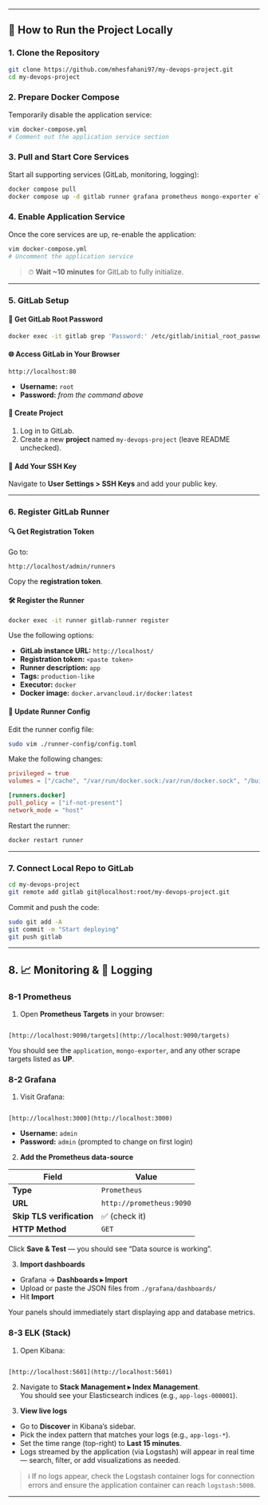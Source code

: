 
---

## 🚀 How to Run the Project Locally

### 1. Clone the Repository

```bash
git clone https://github.com/mhesfahani97/my-devops-project.git
cd my-devops-project
```

### 2. Prepare Docker Compose

Temporarily disable the application service:

```bash
vim docker-compose.yml
# Comment out the application service section
```

### 3. Pull and Start Core Services

Start all supporting services (GitLab, monitoring, logging):

```bash
docker compose pull
docker compose up -d gitlab runner grafana prometheus mongo-exporter elasticsearch kibana logstash
```

### 4. Enable Application Service

Once the core services are up, re-enable the application:

```bash
vim docker-compose.yml
# Uncomment the application service
```

> ⏱ **Wait \~10 minutes** for GitLab to fully initialize.

---

### 5. GitLab Setup

#### 🔑 Get GitLab Root Password

```bash
docker exec -it gitlab grep 'Password:' /etc/gitlab/initial_root_password
```

#### 🌐 Access GitLab in Your Browser

```
http://localhost:80
```

* **Username:** `root`
* **Password:** *from the command above*

#### 📁 Create Project

1. Log in to GitLab.
2. Create a new **project** named `my-devops-project` (leave README unchecked).

#### 🔐 Add Your SSH Key

Navigate to **User Settings > SSH Keys** and add your public key.

---

### 6. Register GitLab Runner

#### 🔍 Get Registration Token

Go to:

```
http://localhost/admin/runners
```

Copy the **registration token**.

#### 🛠 Register the Runner

```bash
docker exec -it runner gitlab-runner register
```

Use the following options:

* **GitLab instance URL:** `http://localhost/`
* **Registration token:** `<paste token>`
* **Runner description:** `app`
* **Tags:** `production-like`
* **Executor:** `docker`
* **Docker image:** `docker.arvancloud.ir/docker:latest`

#### 🧩 Update Runner Config

Edit the runner config file:

```bash
sudo vim ./runner-config/config.toml
```

Make the following changes:

```toml
privileged = true
volumes = ["/cache", "/var/run/docker.sock:/var/run/docker.sock", "/builds:/builds"]

[runners.docker]
pull_policy = ["if-not-present"]
network_mode = "host"
```

Restart the runner:

```bash
docker restart runner
```

---

### 7. Connect Local Repo to GitLab

```bash
cd my-devops-project
git remote add gitlab git@localhost:root/my-devops-project.git
```

Commit and push the code:

```bash
sudo git add -A
git commit -m "Start deploying"
git push gitlab
```

---

## 8. 📈 Monitoring & 📑 Logging

### 8-1 Prometheus

1. Open **Prometheus Targets** in your browser:  
```

[http://localhost:9090/targets](http://localhost:9090/targets)

```
You should see the `application`, `mongo-exporter`, and any other scrape targets listed as **UP**.

### 8-2 Grafana

1. Visit Grafana:  
```

[http://localhost:3000](http://localhost:3000)

```
* **Username:** `admin`  
* **Password:** `admin` (prompted to change on first login)

2. **Add the Prometheus data-source**

| Field | Value |
|-------|-------|
| **Type** | `Prometheus` |
| **URL** | `http://prometheus:9090` |
| **Skip TLS verification** | ✅ (check it) |
| **HTTP Method** | `GET` |

Click **Save & Test** — you should see “Data source is working”.

3. **Import dashboards**

* Grafana → **Dashboards ▸ Import**
* Upload or paste the JSON files from `./grafana/dashboards/`
* Hit **Import**

Your panels should immediately start displaying app and database metrics.

### 8-3 ELK (Stack)

1. Open Kibana:  
```

[http://localhost:5601](http://localhost:5601)

```

2. Navigate to **Stack Management ▸ Index Management**.  
You should see your Elasticsearch indices (e.g., `app-logs-000001`).

3. **View live logs**

* Go to **Discover** in Kibana’s sidebar.
* Pick the index pattern that matches your logs (e.g., `app-logs-*`).
* Set the time range (top-right) to **Last 15 minutes**.
* Logs streamed by the application (via Logstash) will appear in real time — search, filter, or add visualizations as needed.

> ℹ️ If no logs appear, check the Logstash container logs for connection errors and ensure the application container can reach `logstash:5000`.

---
